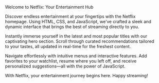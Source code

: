 Welcome to Netflix: Your Entertainment Hub

Discover endless entertainment at your fingertips with the Netflix homepage. Using HTML, CSS, and JavaScript, we've crafted a sleek and dynamic interface that brings the best of streaming directly to you.

Instantly immerse yourself in the latest and most popular titles with our captivating hero section. Scroll through curated recommendations tailored to your tastes, all updated in real-time for the freshest content.

Navigate effortlessly with intuitive menus and interactive features. Add favorites to your watchlist, resume where you left off, and receive personalized suggestions—all with the power of JavaScript.

With Netflix, your entertainment journey begins here. Happy streaming!
